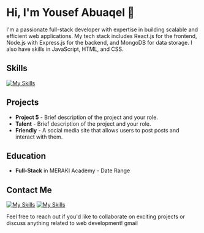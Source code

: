 # Hi, I'm Yousef Abuaqel 👋
I'm a passionate full-stack developer with expertise in building scalable and efficient web applications. My tech stack includes React.js for the frontend, Node.js with Express.js for the backend, and MongoDB for data storage. I also have skills in JavaScript, HTML, and CSS.

## Skills

[![My Skills](https://skills.thijs.gg/icons?i=js,react,html,css,nodejs,express,mongodb,postman,git)](https://skills.thijs.gg)

## Projects

- **Project 5** - Brief description of the project and your role.
- **Talent** - Brief description of the project and your role.
- **Friendly** - A social media site that allows users to post posts and interact with them.

## Education

- **Full-Stack** in MERAKI Academy - Date Range

## Contact Me
  
[![My Skills](https://skills.thijs.gg/icons?i=linkedin)](https://www.linkedin.com/in/yousefabuaqel/)
[![My Skills](https://skills.thijs.gg/icons?i=gmail)](mailto:usfaql@gmail.com)


Feel free to reach out if you'd like to collaborate on exciting projects or discuss anything related to web development!
gmail
